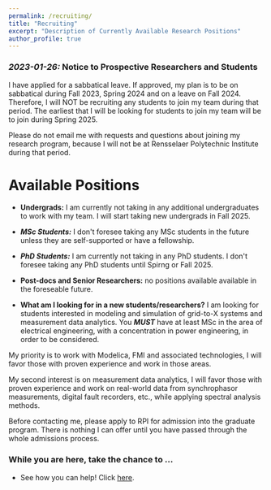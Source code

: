 ```yaml
---
permalink: /recruiting/
title: "Recruiting"
excerpt: "Description of Currently Available Research Positions"
author_profile: true
---
```


### ***2023-01-26:*** Notice to Prospective Researchers and Students
I have applied for a sabbatical leave. If approved, my plan is to be on sabbatical during Fall 2023, Spring 2024 and on a leave on Fall 2024. Therefore, I will NOT be recruiting any students to join my team during that period. The earliest that I will be looking for students to join my team will be to join during Spring 2025.

Please do not email me with requests and questions about joining my research program, because I will not be at Rensselaer Polytechnic Institute during that period.

# Available Positions

* **Undergrads:** I am currently not taking in any additional undergraduates to work with my team. I will start taking new undergrads in Fall 2025.

* ***MSc Students:*** I don't foresee taking any MSc students in the future unless they are self-supported or have a fellowship.

* ***PhD Students:*** I am currently not taking in any PhD students. I don't foresee taking any PhD students until Spirng or Fall 2025.

* **Post-docs and Senior Researchers:** no positions available available in the foreseable future.

* **What am I looking for in a new students/researchers?** I am looking for students interested in modeling and simulation of grid-to-X systems and measurement data analytics. You ***MUST*** have at least MSc in the area of electrical engineering, with a concentration in power engineering, in order to be considered.

My priority is to work with Modelica, FMI and associated technologies, I will favor those with proven experience and work in those areas.

My second interest is on measurement data analytics, I will favor those with proven experience and work on real-world data from synchrophasor measurements, digital fault recorders, etc., while applying spectral analysis methods. 

Before contacting me, please apply to RPI for admission into the graduate program. There is nothing I can offer until you have passed through the whole admissions process.

### While you are here, take the chance to ...
  - See how you can help! Click [here](https://alsetlab.github.io/donate/).
